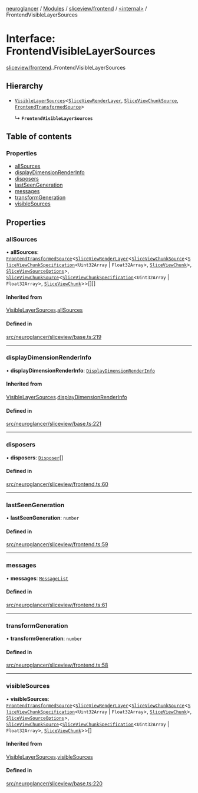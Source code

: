[neuroglancer](../README.md) / [Modules](../modules.md) / [sliceview/frontend](../modules/sliceview_frontend.md) / [<internal\>](../modules/sliceview_frontend._internal_.md) / FrontendVisibleLayerSources

# Interface: FrontendVisibleLayerSources

[sliceview/frontend](../modules/sliceview_frontend.md).[<internal>](../modules/sliceview_frontend._internal_.md).FrontendVisibleLayerSources

## Hierarchy

- [`VisibleLayerSources`](sliceview_base.VisibleLayerSources.md)<[`SliceViewRenderLayer`](../classes/sliceview_renderlayer.SliceViewRenderLayer.md), [`SliceViewChunkSource`](../classes/sliceview_frontend.SliceViewChunkSource.md), [`FrontendTransformedSource`](sliceview_frontend.FrontendTransformedSource.md)\>

  ↳ **`FrontendVisibleLayerSources`**

## Table of contents

### Properties

- [allSources](sliceview_frontend._internal_.FrontendVisibleLayerSources.md#allsources)
- [displayDimensionRenderInfo](sliceview_frontend._internal_.FrontendVisibleLayerSources.md#displaydimensionrenderinfo)
- [disposers](sliceview_frontend._internal_.FrontendVisibleLayerSources.md#disposers)
- [lastSeenGeneration](sliceview_frontend._internal_.FrontendVisibleLayerSources.md#lastseengeneration)
- [messages](sliceview_frontend._internal_.FrontendVisibleLayerSources.md#messages)
- [transformGeneration](sliceview_frontend._internal_.FrontendVisibleLayerSources.md#transformgeneration)
- [visibleSources](sliceview_frontend._internal_.FrontendVisibleLayerSources.md#visiblesources)

## Properties

### allSources

• **allSources**: [`FrontendTransformedSource`](sliceview_frontend.FrontendTransformedSource.md)<[`SliceViewRenderLayer`](../classes/sliceview_renderlayer.SliceViewRenderLayer.md)<[`SliceViewChunkSource`](../classes/sliceview_frontend.SliceViewChunkSource.md)<[`SliceViewChunkSpecification`](sliceview_base.SliceViewChunkSpecification.md)<`Uint32Array` \| `Float32Array`\>, [`SliceViewChunk`](../classes/sliceview_frontend.SliceViewChunk.md)\>, [`SliceViewSourceOptions`](sliceview_base.SliceViewSourceOptions.md)\>, [`SliceViewChunkSource`](../classes/sliceview_frontend.SliceViewChunkSource.md)<[`SliceViewChunkSpecification`](sliceview_base.SliceViewChunkSpecification.md)<`Uint32Array` \| `Float32Array`\>, [`SliceViewChunk`](../classes/sliceview_frontend.SliceViewChunk.md)\>\>[][]

#### Inherited from

[VisibleLayerSources](sliceview_base.VisibleLayerSources.md).[allSources](sliceview_base.VisibleLayerSources.md#allsources)

#### Defined in

[src/neuroglancer/sliceview/base.ts:219](https://github.com/ActiveBrainAtlas2/neuroglancer/blob/1beb5d34/src/neuroglancer/sliceview/base.ts#L219)

___

### displayDimensionRenderInfo

• **displayDimensionRenderInfo**: [`DisplayDimensionRenderInfo`](annotation_base._internal_.DisplayDimensionRenderInfo.md)

#### Inherited from

[VisibleLayerSources](sliceview_base.VisibleLayerSources.md).[displayDimensionRenderInfo](sliceview_base.VisibleLayerSources.md#displaydimensionrenderinfo)

#### Defined in

[src/neuroglancer/sliceview/base.ts:221](https://github.com/ActiveBrainAtlas2/neuroglancer/blob/1beb5d34/src/neuroglancer/sliceview/base.ts#L221)

___

### disposers

• **disposers**: [`Disposer`](../modules/util_disposable.md#disposer)[]

#### Defined in

[src/neuroglancer/sliceview/frontend.ts:60](https://github.com/ActiveBrainAtlas2/neuroglancer/blob/1beb5d34/src/neuroglancer/sliceview/frontend.ts#L60)

___

### lastSeenGeneration

• **lastSeenGeneration**: `number`

#### Defined in

[src/neuroglancer/sliceview/frontend.ts:59](https://github.com/ActiveBrainAtlas2/neuroglancer/blob/1beb5d34/src/neuroglancer/sliceview/frontend.ts#L59)

___

### messages

• **messages**: [`MessageList`](../classes/util_message_list.MessageList.md)

#### Defined in

[src/neuroglancer/sliceview/frontend.ts:61](https://github.com/ActiveBrainAtlas2/neuroglancer/blob/1beb5d34/src/neuroglancer/sliceview/frontend.ts#L61)

___

### transformGeneration

• **transformGeneration**: `number`

#### Defined in

[src/neuroglancer/sliceview/frontend.ts:58](https://github.com/ActiveBrainAtlas2/neuroglancer/blob/1beb5d34/src/neuroglancer/sliceview/frontend.ts#L58)

___

### visibleSources

• **visibleSources**: [`FrontendTransformedSource`](sliceview_frontend.FrontendTransformedSource.md)<[`SliceViewRenderLayer`](../classes/sliceview_renderlayer.SliceViewRenderLayer.md)<[`SliceViewChunkSource`](../classes/sliceview_frontend.SliceViewChunkSource.md)<[`SliceViewChunkSpecification`](sliceview_base.SliceViewChunkSpecification.md)<`Uint32Array` \| `Float32Array`\>, [`SliceViewChunk`](../classes/sliceview_frontend.SliceViewChunk.md)\>, [`SliceViewSourceOptions`](sliceview_base.SliceViewSourceOptions.md)\>, [`SliceViewChunkSource`](../classes/sliceview_frontend.SliceViewChunkSource.md)<[`SliceViewChunkSpecification`](sliceview_base.SliceViewChunkSpecification.md)<`Uint32Array` \| `Float32Array`\>, [`SliceViewChunk`](../classes/sliceview_frontend.SliceViewChunk.md)\>\>[]

#### Inherited from

[VisibleLayerSources](sliceview_base.VisibleLayerSources.md).[visibleSources](sliceview_base.VisibleLayerSources.md#visiblesources)

#### Defined in

[src/neuroglancer/sliceview/base.ts:220](https://github.com/ActiveBrainAtlas2/neuroglancer/blob/1beb5d34/src/neuroglancer/sliceview/base.ts#L220)
